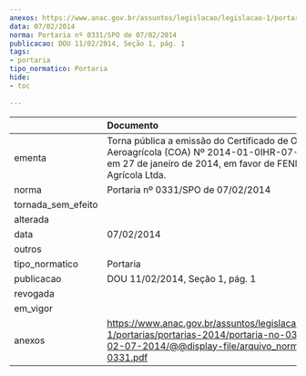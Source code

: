 ```yaml
---
anexos: https://www.anac.gov.br/assuntos/legislacao/legislacao-1/portarias/portarias-2014/portaria-no-0331-spo-de-02-07-2014/@@display-file/arquivo_norma/PA2014-0331.pdf
data: 07/02/2014
norma: Portaria nº 0331/SPO de 07/02/2014
publicacao: DOU 11/02/2014, Seção 1, pág. 1
tags:
- portaria
tipo_normatico: Portaria
hide: 
- toc 
 
---
```


|                    | Documento                                                                                                                                                                |
|:-------------------|:-------------------------------------------------------------------------------------------------------------------------------------------------------------------------|
| ementa             | Torna pública a emissão do Certificado de Operador Aeroagrícola (COA) Nº 2014-01-0IHR-07-00, emitido em 27 de janeiro de 2014, em favor de FENNER Aviação Agrícola Ltda. |
| norma              | Portaria nº 0331/SPO de 07/02/2014                                                                                                                                       |
| tornada_sem_efeito |                                                                                                                                                                          |
| alterada           |                                                                                                                                                                          |
| data               | 07/02/2014                                                                                                                                                               |
| outros             |                                                                                                                                                                          |
| tipo_normatico     | Portaria                                                                                                                                                                 |
| publicacao         | DOU 11/02/2014, Seção 1, pág. 1                                                                                                                                          |
| revogada           |                                                                                                                                                                          |
| em_vigor           |                                                                                                                                                                          |
| anexos             | https://www.anac.gov.br/assuntos/legislacao/legislacao-1/portarias/portarias-2014/portaria-no-0331-spo-de-02-07-2014/@@display-file/arquivo_norma/PA2014-0331.pdf        |